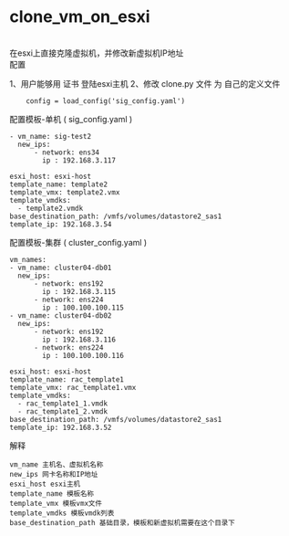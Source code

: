 # clone_vm_on_esxi
<br>
在esxi上直接克隆虚拟机，并修改新虚拟机IP地址
<br>
配置
<br>


1、用户能够用 证书 登陆esxi主机
2、修改 clone.py 文件 为 自己的定义文件
```
    config = load_config('sig_config.yaml')
```

配置模板-单机 ( sig_config.yaml )
```
- vm_name: sig-test2
  new_ips:
      - network: ens34
        ip : 192.168.3.117
        
esxi_host: esxi-host
template_name: template2
template_vmx: template2.vmx
template_vmdks:
  - template2.vmdk
base_destination_path: /vmfs/volumes/datastore2_sas1
template_ip: 192.168.3.54
```

配置模板-集群 ( cluster_config.yaml )
```
vm_names:
- vm_name: cluster04-db01
  new_ips:
      - network: ens192
        ip : 192.168.3.115
      - network: ens224
        ip : 100.100.100.115
- vm_name: cluster04-db02
  new_ips:
      - network: ens192
        ip : 192.168.3.116
      - network: ens224
        ip : 100.100.100.116
        
esxi_host: esxi-host
template_name: rac_template1
template_vmx: rac_template1.vmx
template_vmdks:
  - rac_template1_1.vmdk
  - rac_template1_2.vmdk
base_destination_path: /vmfs/volumes/datastore2_sas1
template_ip: 192.168.3.52
```
解释
```
vm_name 主机名、虚拟机名称
new_ips 网卡名称和IP地址
esxi_host esxi主机
template_name 模板名称
template_vmx 模板vmx文件
template_vmdks 模板vmdk列表
base_destination_path 基础目录，模板和新虚拟机需要在这个目录下
```
